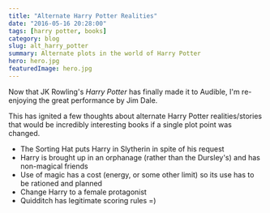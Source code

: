 ```yaml
---
title: "Alternate Harry Potter Realities"
date: "2016-05-16 20:28:00"
tags: [harry potter, books]
category: blog
slug: alt_harry_potter
summary: Alternate plots in the world of Harry Potter
hero: hero.jpg
featuredImage: hero.jpg
---
```


Now that JK Rowling's _Harry Potter_ has finally made it to Audible, I'm re-enjoying the great performance by Jim Dale.

This has ignited a few thoughts about alternate Harry Potter realities/stories that would be incredibly interesting books if a single plot point was changed.

* The Sorting Hat puts Harry in Slytherin in spite of his request
* Harry is brought up in an orphanage (rather than the Dursley's) and has non-magical friends
* Use of magic has a cost (energy, or some other limit) so its use has to be rationed and planned
* Change Harry to a female protagonist
* Quidditch has legitimate scoring rules =)
